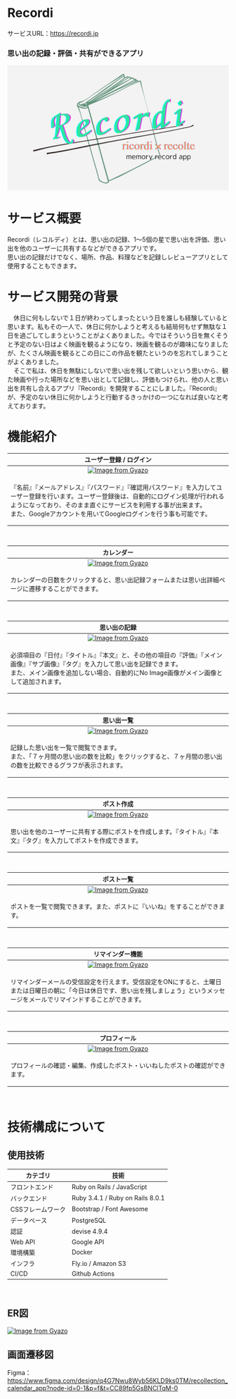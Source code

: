 # Recordi
サービスURL：https://recordi.jp

### 思い出の記録・評価・共有ができるアプリ
![](app/assets/images/ogp.png)

# サービス概要
Recordi（レコルディ）とは、思い出の記録、1〜5個の星で思い出を評価、思い出を他のユーザーに共有するなどができるアプリです。<br>
思い出の記録だけでなく、場所、作品、料理などを記録しレビューアプリとして使用することもできます。

# サービス開発の背景
　休日に何もしないで１日が終わってしまったという日を誰しも経験していると思います。私もその一人で、休日に何かしようと考えるも結局何もせず無駄な１日を過ごしてしまうということがよくありました。今ではそういう日を無くそうと予定のない日はよく映画を観るようになり、映画を観るのが趣味になりましたが、たくさん映画を観るとこの日にこの作品を観たというのを忘れてしまうことがよくありました。<br>
　そこで私は、休日を無駄にしないで思い出を残して欲しいという思いから、観た映画や行った場所などを思い出として記録し、評価もつけられ、他の人と思い出を共有し合えるアプリ『Recordi』を開発することにしました。『Recordi』が、予定のない休日に何かしようと行動するきっかけの一つになれば良いなと考えております。

# 機能紹介

| ユーザー登録 / ログイン |
| :---: |
| [![Image from Gyazo](https://i.gyazo.com/f4d374363eeb256cc834fdad6bad2cf5.gif)](https://gyazo.com/f4d374363eeb256cc834fdad6bad2cf5) |
| <p align="left">『名前』『メールアドレス』『パスワード』『確認用パスワード』を入力してユーザー登録を行います。ユーザー登録後は、自動的にログイン処理が行われるようになっており、そのまま直ぐにサービスを利用する事が出来ます。<br>また、Googleアカウントを用いてGoogleログインを行う事も可能です。</p> |
<br>

| カレンダー |
| :---: |
| [![Image from Gyazo](https://i.gyazo.com/8259ea47b3b5676032086e525d42ecfe.gif)](https://gyazo.com/8259ea47b3b5676032086e525d42ecfe) |
| <p align="left">カレンダーの日数をクリックすると、思い出記録フォームまたは思い出詳細ページに遷移することができます。</p> |
<br>

| 思い出の記録 |
| :---: |
| [![Image from Gyazo](https://i.gyazo.com/c0f21e237bb3fcc4fe41f2c50cf1abb8.gif)](https://gyazo.com/c0f21e237bb3fcc4fe41f2c50cf1abb8) |
| <p align="left">必須項目の『日付』『タイトル』『本文』と、その他の項目の『評価』『メイン画像』『サブ画像』『タグ』を入力して思い出を記録できます。<br>また、メイン画像を追加しない場合、自動的にNo Image画像がメイン画像として追加されます。</p> |
<br>

| 思い出一覧 |
| :---: |
| [![Image from Gyazo](https://i.gyazo.com/882575e57c123ed5d5a7476a1a0e3ad7.gif)](https://gyazo.com/882575e57c123ed5d5a7476a1a0e3ad7) |
| <p align="left">記録した思い出を一覧で閲覧できます。<br>また、「７ヶ月間の思い出の数を比較」をクリックすると、７ヶ月間の思い出の数を比較できるグラフが表示されます。</p> |
<br>

| ポスト作成 |
| :---: |
| [![Image from Gyazo](https://i.gyazo.com/9926b59f3ce8bb521afa80b48a4950f0.gif)](https://gyazo.com/9926b59f3ce8bb521afa80b48a4950f0) |
| <p align="left">思い出を他のユーザーに共有する際にポストを作成します。『タイトル』『本文』『タグ』を入力してポストを作成できます。</p> |
<br>

| ポスト一覧 |
| :---: |
| [![Image from Gyazo](https://i.gyazo.com/ab7f2a703cb00aef155759cca2922860.gif)](https://gyazo.com/ab7f2a703cb00aef155759cca2922860) |
| <p align="left">ポストを一覧で閲覧できます。また、ポストに『いいね』をすることができます。</p> |
<br>

| リマインダー機能 |
| :---: |
| [![Image from Gyazo](https://i.gyazo.com/109dd0175a76347eebb8a75aab0289f8.gif)](https://gyazo.com/109dd0175a76347eebb8a75aab0289f8) |
| <p align="left">リマインダーメールの受信設定を行えます。受信設定をONにすると、土曜日または日曜日の朝に「今日は休日です、思い出を残しましょう」というメッセージをメールでリマインドすることができます。</p> |
<br>

| プロフィール |
| :---: |
| [![Image from Gyazo](https://i.gyazo.com/0c1944fc684666a3fba0ea5d5fd57059.gif)](https://gyazo.com/0c1944fc684666a3fba0ea5d5fd57059) |
| <p align="left">プロフィールの確認・編集、作成したポスト・いいねしたポストの確認ができます。</p> |
<br>

# 技術構成について

## 使用技術
| カテゴリ | 技術 |
| --- | --- | 
| フロントエンド | Ruby on Rails / JavaScript |
| バックエンド | Ruby 3.4.1 / Ruby on Rails 8.0.1 |
| CSSフレームワーク | Bootstrap / Font Awesome |
| データベース | PostgreSQL |
| 認証 | devise 4.9.4 |
| Web API | Google API |
| 環境構築 | Docker |
| インフラ | Fly.io / Amazon S3 |
| CI/CD | Github Actions |
<br>

## ER図
[![Image from Gyazo](https://i.gyazo.com/d9fca4bb8d1f9fac6e11c258aafd0ddb.png)](https://gyazo.com/d9fca4bb8d1f9fac6e11c258aafd0ddb)
<br>

## 画面遷移図
Figma：https://www.figma.com/design/q4G7Nwu8Wyb56KLD9ks0TM/recollection_calendar_app?node-id=0-1&p=f&t=CC89fp5GsBNClTqM-0
<br>